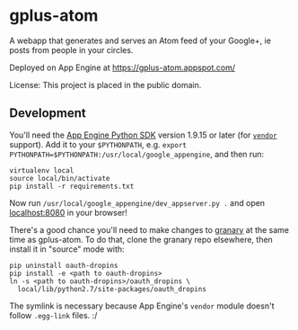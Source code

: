gplus-atom
==========

A webapp that generates and serves an Atom feed of your Google+, ie posts from
people in your circles.

Deployed on App Engine at https://gplus-atom.appspot.com/

License: This project is placed in the public domain.


Development
---
You'll need the
[App Engine Python SDK](https://cloud.google.com/appengine/downloads#Google_App_Engine_SDK_for_Python)
version 1.9.15 or later (for
[`vendor`](https://cloud.google.com/appengine/docs/python/tools/libraries27#vendoring)
support). Add it to your `$PYTHONPATH`, e.g.
`export PYTHONPATH=$PYTHONPATH:/usr/local/google_appengine`, and then run:

```
virtualenv local
source local/bin/activate
pip install -r requirements.txt
```

Now run `/usr/local/google_appengine/dev_appserver.py .` and open
[localhost:8080](http://localhost:8080/) in your browser!

There's a good chance you'll need to make changes to
[granary](https://github.com/snarfed/granary) at the same time as gplus-atom. To
do that, clone the granary repo elsewhere, then install it in "source" mode
with:

```
pip uninstall oauth-dropins
pip install -e <path to oauth-dropins>
ln -s <path to oauth-dropins>/oauth_dropins \
  local/lib/python2.7/site-packages/oauth_dropins
```

The symlink is necessary because App Engine's `vendor` module doesn't follow
`.egg-link` files. :/
